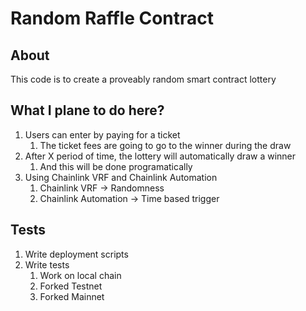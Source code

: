 # Random Raffle Contract

## About

This code is to create a proveably random smart contract lottery

## What I plane to do here?

1. Users can enter by paying for a ticket 
    1. The ticket fees are going to go to the winner during the draw
2. After X period of time, the lottery will automatically draw a winner
    1. And this will be done programatically
3. Using Chainlink VRF and Chainlink Automation
    1. Chainlink VRF -> Randomness 
    2. Chainlink Automation -> Time based trigger

## Tests

1. Write deployment scripts
2. Write tests
    1. Work on local chain
    2. Forked Testnet
    3. Forked Mainnet